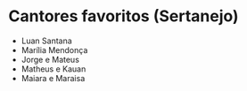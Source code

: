 # Cantores favoritos (Sertanejo)

- Luan Santana
- Marília Mendonça 
- Jorge e Mateus
- Matheus e Kauan
- Maiara e Maraisa